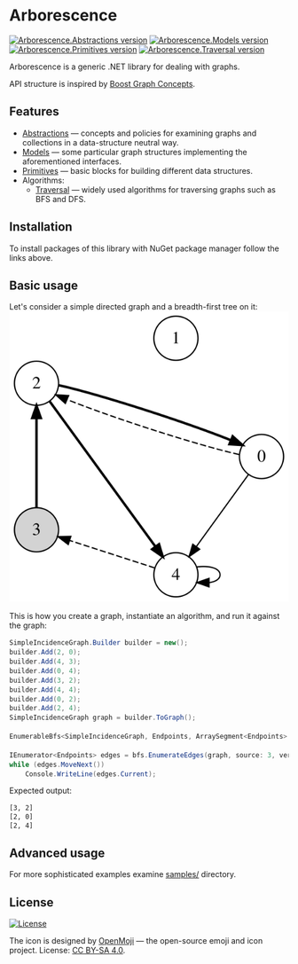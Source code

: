 # Arborescence

[![Arborescence.Abstractions version](https://img.shields.io/nuget/v/Arborescence.Abstractions.svg?label=Abstractions&logo=nuget)](https://nuget.org/packages/Arborescence.Abstractions/)
[![Arborescence.Models version](https://img.shields.io/nuget/v/Arborescence.Models.svg?label=Models&logo=nuget)](https://nuget.org/packages/Arborescence.Models/)
[![Arborescence.Primitives version](https://img.shields.io/nuget/v/Arborescence.Primitives.svg?label=Primitives&logo=nuget)](https://nuget.org/packages/Arborescence.Primitives/)
[![Arborescence.Traversal version](https://img.shields.io/nuget/v/Arborescence.Traversal.svg?label=Traversal&logo=nuget)](https://nuget.org/packages/Arborescence.Traversal/)

Arborescence is a generic .NET library for dealing with graphs.

API structure is inspired by [Boost Graph Concepts].

## Features

* [Abstractions] — concepts and policies for examining graphs and collections in a data-structure neutral way.
* [Models] — some particular graph structures implementing the aforementioned interfaces.
* [Primitives] — basic blocks for building different data structures.
* Algorithms:
    * [Traversal] — widely used algorithms for traversing graphs such as BFS and DFS.

## Installation

To install packages of this library with NuGet package manager follow the links above.

## Basic usage

Let's consider a simple directed graph and a breadth-first tree on it:  
![](/assets/example.svg)

This is how you create a graph, instantiate an algorithm, and run it against the graph:

```cs
SimpleIncidenceGraph.Builder builder = new();
builder.Add(2, 0);
builder.Add(4, 3);
builder.Add(0, 4);
builder.Add(3, 2);
builder.Add(4, 4);
builder.Add(0, 2);
builder.Add(2, 4);
SimpleIncidenceGraph graph = builder.ToGraph();

EnumerableBfs<SimpleIncidenceGraph, Endpoints, ArraySegment<Endpoints>.Enumerator> bfs;

IEnumerator<Endpoints> edges = bfs.EnumerateEdges(graph, source: 3, vertexCount: graph.VertexCount);
while (edges.MoveNext())
    Console.WriteLine(edges.Current);
```

Expected output:

```
[3, 2]
[2, 0]
[2, 4]
```

## Advanced usage

For more sophisticated examples examine [samples/](samples) directory.

## License

[![License](https://img.shields.io/github/license/qbit86/arborescence)](LICENSE.txt)

The icon is designed by [OpenMoji](https://openmoji.org) — the open-source emoji and icon project.
License: [CC BY-SA 4.0](https://creativecommons.org/licenses/by-sa/4.0/).

[Abstractions]: https://nuget.org/packages/Arborescence.Abstractions/

[Boost Graph Concepts]: https://boost.org/doc/libs/1_76_0/libs/graph/doc/graph_concepts.html

[Models]: https://nuget.org/packages/Arborescence.Models/

[Primitives]: https://nuget.org/packages/Arborescence.Primitives/

[Traversal]: https://nuget.org/packages/Arborescence.Traversal/
